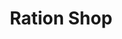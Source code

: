 ---
title: "Ration Shop"
url: /oonnukal/ration-shop-omallur-elavumthitta-road/
shop: Lebensmittel
---
